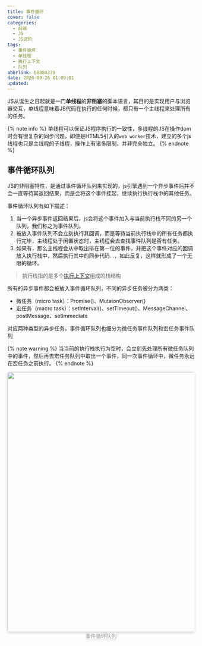```yaml
---
title: 事件循环
cover: false
categories:
  - 前端
  - JS
  - JS进阶
tags:
  - 事件循环
  - 单线程
  - 执行上下文
  - 队列
abbrlink: b8084239
date: 2020-09-26 01:09:01
updated:
---
```

JS从诞生之日起就是一门**单线程**的**非阻塞**的脚本语言，其目的是实现用户与浏览器交互，单线程意味着JS代码在执行的任何时候，都只有一个主线程来处理所有的任务。

{% note info %}
单线程可以保证JS程序执行的一致性，多线程的JS在操作dom时会有很复杂的同步问题，即便是HTML5引入的`web worker`技术，建立的多个js线程也只是主线程的子线程，操作上有诸多限制，并非完全独立。
{% endnote %}

## 事件循环队列
JS的非阻塞特性，是通过事件循环队列来实现的，js引擎遇到一个异步事件后并不会一直等待其返回结果，而是会将这个事件挂起，继续执行执行栈中的其他任务。

事件循环队列有如下描述：
1. 当一个异步事件返回结果后，js会将这个事件加入与当前执行栈不同的另一个队列，我们称之为事件队列。
2. 被放入事件队列不会立刻执行其回调，而是等待当前执行栈中的所有任务都执行完毕，主线程处于闲置状态时，主线程会去查找事件队列是否有任务。
3. 如果有，那么主线程会从中取出排在第一位的事件，并把这个事件对应的回调放入执行栈中，然后执行其中的同步代码...，如此反复，这样就形成了一个无限的循环。

> 执行栈指的是多个[执行上下文](https://dengsong.icu/article/e7d8983e.html)组成的栈结构

所有的异步事件都会被放入事件循环队列，不同的异步任务被分为两类：
- 微任务（micro task）：Promise()、MutaionObserver()
- 宏任务（macro task）：setInterval()、setTimeout()、MessageChannel、postMessage、setImmediate

对应两种类型的异步任务，事件循环队列也细分为微任务事件队列和宏任务事件队列

{% note warning %}
当当前的执行栈执行为空时，会立刻先处理所有微任务队列中的事件，然后再去宏任务队列中取出一个事件，同一次事件循环中，微任务永远在宏任务之前执行。
{% endnote %}

<center>
    <img style="border-radius: 0.3125em;
    box-shadow: 0 2px 4px 0 rgba(34,36,38,.12),0 2px 10px 0 rgba(34,36,38,.08);display:inline;margin:0" 
    src="https://cdn.jsdelivr.net/gh/DSzhongweizi/Resources/article/%E4%BA%8B%E4%BB%B6%E5%BE%AA%E7%8E%AF%E9%98%9F%E5%88%97.jpg" width=700 />
    <br>
    <div style="color:orange; border-bottom: 1px solid #d9d9d9;
    display: inline-block;
    color: #999;">事件循环队列</div>
</center>



